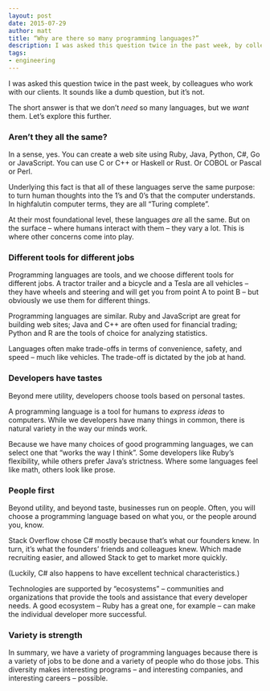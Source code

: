 ```yaml
---
layout: post
date: 2015-07-29
author: matt
title: “Why are there so many programming languages?”
description: I was asked this question twice in the past week, by colleagues who work with our clients. It’s a great question…
tags:
- engineering
---
```


I was asked this question twice in the past week, by colleagues who work with our clients. It sounds like a dumb question, but it’s not.

The short answer is that we don’t *need* so many languages, but we *want* them. Let’s explore this further.


### Aren’t they all the same?

In a sense, yes. You can create a web site using Ruby, Java, Python, C#, Go or JavaScript. You can use C or C++ or Haskell or Rust. Or COBOL or Pascal or Perl.

Underlying this fact is that all of these languages serve the same purpose: to turn human thoughts into the 1’s and 0’s that the computer understands. In highfalutin computer terms, they are all “Turing complete”.

At their most foundational level, these languages *are* all the same. But on the surface – where humans interact with them – they vary a lot. This is where other concerns come into play.


### Different tools for different jobs

Programming languages are tools, and we choose different tools for different jobs. A tractor trailer and a bicycle and a Tesla are all vehicles – they have wheels and steering and will get you from point A to point B – but obviously we use them for different things.

Programming languages are similar. Ruby and JavaScript are great for building web sites; Java and C++ are often used for financial trading; Python and R are the tools of choice for analyzing statistics.

Languages often make trade-offs in terms of convenience, safety, and speed – much like vehicles. The trade-off is dictated by the job at hand.


### Developers have tastes

Beyond mere utility, developers choose tools based on personal tastes.

A programming language is a tool for humans to *express ideas* to computers. While we developers have many things in common, there is natural variety in the way our minds work.

Because we have many choices of good programming languages, we can select one that “works the way I think”. Some developers like Ruby’s flexibility, while others prefer Java’s strictness. Where some languages feel like math, others look like prose.


### People first

Beyond utility, and beyond taste, businesses run on people. Often, you will choose a programming language based on what you, or the people around you, know.

Stack Overflow chose C# mostly because that’s what our founders knew. In turn, it’s what the founders’ friends and colleagues knew. Which made recruiting easier, and allowed Stack to get to market more quickly.

(Luckily, C# also happens to have excellent technical characteristics.)

Technologies are supported by “ecosystems” – communities and organizations that provide the tools and assistance that every developer needs. A good ecosystem – Ruby has a great one, for example – can make the individual developer more successful.


### Variety is strength

In summary, we have a variety of programming languages because there is a variety of jobs to be done and a variety of people who do those jobs. This diversity makes interesting programs – and interesting companies, and interesting careers – possible.
